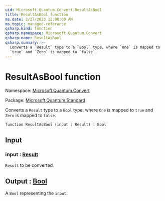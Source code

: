 ```yaml
---
uid: Microsoft.Quantum.Convert.ResultAsBool
title: ResultAsBool function
ms.date: 2/27/2023 12:00:00 AM
ms.topic: managed-reference
qsharp.kind: function
qsharp.namespace: Microsoft.Quantum.Convert
qsharp.name: ResultAsBool
qsharp.summary: >-
  Converts a `Result` type to a `Bool` type, where `One` is mapped to
  `true` and `Zero` is mapped to `false`.
---
```


# ResultAsBool function

Namespace: [Microsoft.Quantum.Convert](xref:Microsoft.Quantum.Convert)

Package: [Microsoft.Quantum.Standard](https://nuget.org/packages/Microsoft.Quantum.Standard)


Converts a `Result` type to a `Bool` type, where `One` is mapped to`true` and `Zero` is mapped to `false`.

```qsharp
function ResultAsBool (input : Result) : Bool
```


## Input

### input : [Result](xref:microsoft.quantum.qsharp.valueliterals#result-literal)

`Result` to be converted.



## Output : [Bool](xref:microsoft.quantum.qsharp.valueliterals#bool-literals)

A `Bool` representing the `input`.